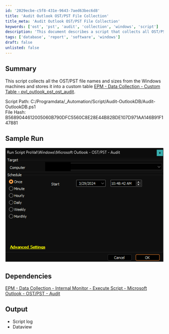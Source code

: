 ```yaml
---
id: '2029ecbe-c5f8-431e-9643-7aed63bec6d8'
title: 'Audit Outlook OST/PST File Collection'
title_meta: 'Audit Outlook OST/PST File Collection'
keywords: ['ost', 'pst', 'audit', 'collection', 'windows', 'script']
description: 'This document describes a script that collects all OST/PST file names and sizes from Windows machines, storing the data in a custom table for auditing purposes. It includes details about the script path, file hash, sample run output, dependencies, and the expected output from the script.'
tags: ['database', 'report', 'software', 'windows']
draft: false
unlisted: false
---
```

## Summary

This script collects all the OST/PST file names and sizes from the Windows machines and stores it into a custom table [EPM - Data Collection - Custom Table - pvl_outlook_pst_ost_audit](<../tables/pvl_outlook_pst_ost_audit.md>).

Script Path: C:/Programdata/_Automation/Script/Audit-OutlookDB/Audit-OutlookDB.ps1  
File Hash: B5689044612005060B790DFC5560C8E28E44B82BDE107D971AA146B91F147881

## Sample Run

![Sample Run](../../../static/img/Microsoft-Outlook---OSTPST---Audit/image_1.png)

## Dependencies

[EPM - Data Collection - Internal Monitor - Execute Script - Microsoft Outlook - OST/PST - Audit](<../monitors/Execute Script - Microsoft Outlook - OSTPST - Audit.md>)

## Output

- Script log
- Dataview













